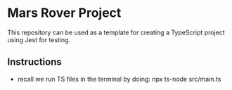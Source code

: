 # Mars Rover Project

This repository can be used as a template for creating a TypeScript project using Jest for testing.

## Instructions

- recall we run TS files in the terminal by doing: npx ts-node src/main.ts

